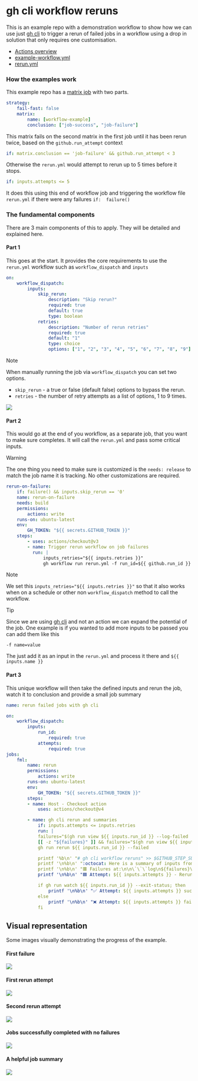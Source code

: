 # gh cli workflow reruns

This is an example repo with a demonstration workflow to show how we can use just [gh cli](https://github.com/cli/cli) to trigger a rerun of failed jobs in a workflow using a drop in solution that only requires one customisation.

-   [Actions overview](https://github.com/userdocs/gh-cli-workflow-reruns/actions)
-   [example-workflow.yml](https://github.com/userdocs/gh-cli-workflow-reruns/blob/main/.github/workflows/example-workflow.yml)
-   [rerun.yml](https://github.com/userdocs/gh-cli-workflow-reruns/blob/main/.github/workflows/rerun.yml)

### How the examples work

This example repo has a [matrix job](https://github.com/userdocs/gh-cli-workflow-reruns/blob/main/.github/workflows/example-workflow.yml) with two parts.

```yml
strategy:
    fail-fast: false
    matrix:
        name: [workflow-example]
        conclusion: ["job-success", "job-failure"]
```

This matrix fails on the second matrix in the first job until it has been rerun twice, based on the `github.run_attempt` context

```yml
if: matrix.conclusion == 'job-failure' && github.run_attempt < 3
```

Otherwise the `rerun.yml` would attempt to rerun up to 5 times before it stops.

```yml
if: inputs.attempts <= 5
```

It does this using this end of workflow job and triggering the workflow file `rerun.yml` if there were any failures `if:  failure()`

### The fundamental components

There are 3 main components of this to apply. They will be detailed and explained here.

#### Part 1

This goes at the start. It provides the core requirements to use the `rerun.yml` workflow such as `workflow_dispatch` and `inputs`

```yml
on:
    workflow_dispatch:
        inputs:
            skip_rerun:
                description: "Skip rerun?"
                required: true
                default: true
                type: boolean
            retries:
                description: "Number of rerun retries"
                required: true
                default: "1"
                type: choice
                options: ["1", "2", "3", "4", "5", "6", "7", "8", "9"]
```

> [!NOTE]
> When manually running the job via `workflow_dispatch` you can set two options.

-   `skip_rerun` - a true or false (default false) options to bypass the rerun.
-   `retries` - the number of retry attempts as a list of options, 1 to 9 times.

![](docs/assets/images/workflow_dispatch.png)

#### Part 2

This would go at the end of you workflow, as a separate job, that you want to make sure completes. It will call the `rerun.yml` and pass some critical inputs.

> [!WARNING]
> The one thing you need to make sure is customized is the `needs: release` to match the job name it is tracking. No other customizations are required.

```yml
rerun-on-failure:
    if: failure() && inputs.skip_rerun == '0'
    name: rerun-on-failure
    needs: build
    permissions:
        actions: write
    runs-on: ubuntu-latest
    env:
        GH_TOKEN: "${{ secrets.GITHUB_TOKEN }}"
    steps:
        - uses: actions/checkout@v3
        - name: Trigger rerun workflow on job failures
          run: |
              inputs_retries="${{ inputs.retries }}"
              gh workflow run rerun.yml -f run_id=${{ github.run_id }} -f attempts=${{ github.run_attempt }} -f retries=${inputs_retries:-1}
```

> [!NOTE]
> We set this `inputs_retries="${{ inputs.retries }}"` so that it also works when on a schedule or other non `workflow_dispatch` method to call the workflow.

> [!TIP]
> Since we are using [gh cli](https://cli.github.com/manual/index) and not an action we can expand the potential of the job. One example is if you wanted to add more inputs to be passed you can add them like this

```
-f name=value
```

The just add it as an input in the `rerun.yml` and process it there and `${{ inputs.name }}`

#### Part 3

This unique workflow will then take the defined inputs and rerun the job, watch it to conclusion and provide a small job summary

```yaml
name: rerun failed jobs with gh cli

on:
    workflow_dispatch:
        inputs:
            run_id:
                required: true
            attempts:
                required: true
jobs:
    fml:
        name: rerun
        permissions:
            actions: write
        runs-on: ubuntu-latest
        env:
            GH_TOKEN: "${{ secrets.GITHUB_TOKEN }}"
        steps:
        - name: Host - Checkout action
            uses: actions/checkout@v4

        - name: gh cli rerun and summaries
            if: inputs.attempts <= inputs.retries
            run: |
            failures="$(gh run view ${{ inputs.run_id }} --log-failed | sed "s,\x1B\[[0-9;]*[a-zA-Z],,g")"
            [[ -z "${failures}" ]] && failures="$(gh run view ${{ inputs.run_id }} | sed "s,\x1B\[[0-9;]*[a-zA-Z],,g")"
            gh run rerun ${{ inputs.run_id }} --failed

            printf '%b\n' "# gh cli workflow reruns" >> $GITHUB_STEP_SUMMARY
            printf '\n%b\n' ":octocat: Here is a summary of inputs from the failed workflow" >> $GITHUB_STEP_SUMMARY
            printf '\n%b\n' "🟥 Failures at:\n\n\`\`\`log\n${failures}\n\`\`\`" >> $GITHUB_STEP_SUMMARY
            printf '\n%b\n' "🟦 Attempt: ${{ inputs.attempts }} - Rerun failed jobs in ${{ inputs.run_id }} :hammer:" >> $GITHUB_STEP_SUMMARY

            if gh run watch ${{ inputs.run_id }} --exit-status; then
                printf '\n%b\n' "✅ Attempt: ${{ inputs.attempts }} succeeded 😺" >> $GITHUB_STEP_SUMMARY
            else
                printf '\n%b\n' "❌ Attempt: ${{ inputs.attempts }} failed 😾" >> $GITHUB_STEP_SUMMARY
            fi

```

## Visual representation

Some images visually demonstrating the progress of the example.

#### First failure

![](docs/assets/images/1.png)

#### First rerun attempt

![](docs/assets/images/2.png)

#### Second rerun attempt

![](docs/assets/images/3.png)

#### Jobs successfully completed with no failures

![](docs/assets/images/4.png)

#### A helpful job summary

#### ![](docs/assets/images/5.png)
